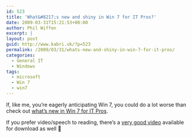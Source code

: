 ```yaml
---
id: 523
title: 'What&#8217;s new and shiny in Win 7 for IT Pros?'
date: 2009-03-31T15:21:53+00:00
author: Phil Wiffen
excerpt: |
layout: post
guid: http://www.kabri.uk/?p=523
permalink: /2009/03/31/whats-new-and-shiny-in-win-7-for-it-pros/
categories:
  - General IT
  - Windows
tags:
  - microsoft
  - Win 7
  - win7
---
```

If, like me, you&#8217;re eagerly anticipating Win 7, you could do a lot worse than check out [what&#8217;s new in Win 7 for IT Pros](http://technet.microsoft.com/en-gb/library/dd350196.aspx).

If you prefer video/speech to reading, there&#8217;s a [very good video](http://technet.microsoft.com/en-gb/windows/dd459187.aspx?ITPID=secnews) available for download as well 🙂
